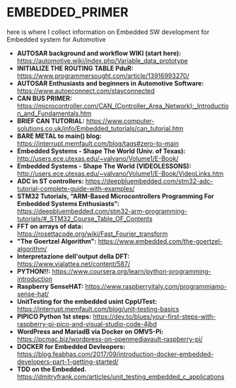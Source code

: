 # EMBEDDED_PRIMER
here is where I collect information on Embedded SW development for Embedded system for Automotive
* **AUTOSAR background and workflow WIKI (start here):** https://automotive.wiki/index.php/Variable_data_prototype
* **INITIALIZE THE ROUTING TABLE PduR:** https://www.programmersought.com/article/13916993270/
* **AUTOSAR Enthusiasts and beginners in Automotive Software:** https://www.autoeconnect.com/stayconnected  
* **CAN BUS PRIMER:** https://microcontroller.com/CAN_(Controller_Area_Network):_Introduction_and_Fundamentals.htm
* **BRIEF CAN TUTORIAL:** https://www.computer-solutions.co.uk/info/Embedded_tutorials/can_tutorial.htm
* **BARE METAL to main() blog:** https://interrupt.memfault.com/blog/tags#zero-to-main
* **Embedded Systems - Shape The World (Univ. of Texas):** http://users.ece.utexas.edu/~valvano/Volume1/E-Book/
* **Embedded Systems - Shape The World (VIDEOLESSONS):** http://users.ece.utexas.edu/~valvano/Volume1/E-Book/VideoLinks.htm
* **ADC in ST controllers:** https://deepbluembedded.com/stm32-adc-tutorial-complete-guide-with-examples/
* **STM32 Tutorials, “ARM-Based Microcontrollers Programming For Embedded Systems Enthusiasts”:** https://deepbluembedded.com/stm32-arm-programming-tutorials/#_STM32_Course_Table_OF_Contents
* **FFT on arrays of data:** https://rosettacode.org/wiki/Fast_Fourier_transform
* **"The Goertzel Algorithm":** https://www.embedded.com/the-goertzel-algorithm/
* **Interpretazione dell'output della DFT:** https://www.vialattea.net/content/587/
* **PYTHON!!:** https://www.coursera.org/learn/python-programming-introduction
* **Raspberry SenseHAT:** https://www.raspberryitaly.com/programmiamo-sense-hat/
* **UnitTesting for the embedded usint CppUTest:** https://interrupt.memfault.com/blog/unit-testing-basics
* **PIPICO Python 1st steps:** https://dev.to/blues/your-first-steps-with-raspberry-pi-pico-and-visual-studio-code-4jbd
* **WordPress and MariadB via Docker on OMV5-Pi:** https://pcmac.biz/wordpress-on-openmediavault-raspberry-pi/
* **DOCKER for Embedded Devleopers:** https://blog.feabhas.com/2017/09/introduction-docker-embedded-developers-part-1-getting-started/
* **TDD on the Embedded.** https://dmitryfrank.com/articles/unit_testing_embedded_c_applications

